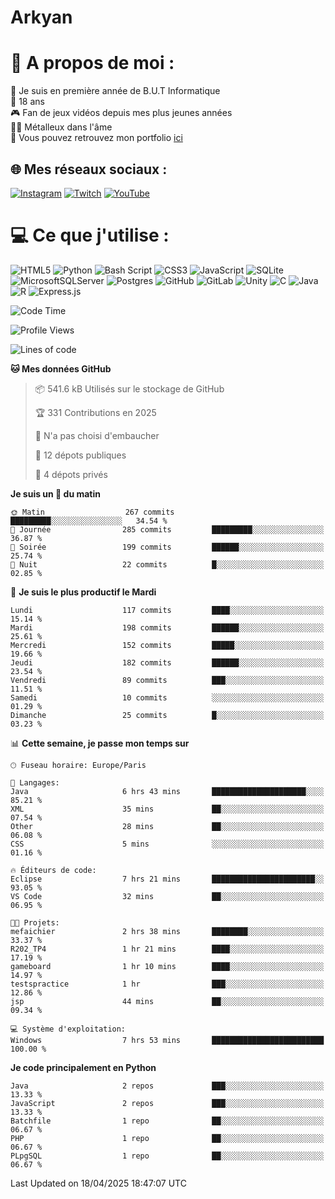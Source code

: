 # Arkyan
 # 💫 A propos de moi :
📖 Je suis en première année de B.U.T Informatique  
🎂 18 ans  
🎮 Fan de jeux vidéos depuis mes plus jeunes années  
🤘🏻 Métalleux dans l'âme  
📕 Vous pouvez retrouvez mon portfolio [ici](https://arkyanportfolio.netlify.app/)

## 🌐 Mes réseaux sociaux :
[![Instagram](https://img.shields.io/badge/Instagram-%23E4405F.svg?logo=Instagram&logoColor=white)](https://instagram.com/arkyan25) [![Twitch](https://img.shields.io/badge/Twitch-%239146FF.svg?logo=Twitch&logoColor=white)](https://twitch.tv/arkyan_) [![YouTube](https://img.shields.io/badge/YouTube-%23FF0000.svg?logo=YouTube&logoColor=white)](https://youtube.com/@arkyan_) 

# 💻 Ce que j'utilise :
![HTML5](https://img.shields.io/badge/html5-%23E34F26.svg?style=for-the-badge&logo=html5&logoColor=white) ![Python](https://img.shields.io/badge/python-3670A0?style=for-the-badge&logo=python&logoColor=ffdd54) ![Bash Script](https://img.shields.io/badge/bash_script-%23121011.svg?style=for-the-badge&logo=gnu-bash&logoColor=white) ![CSS3](https://img.shields.io/badge/css3-%231572B6.svg?style=for-the-badge&logo=css3&logoColor=white) ![JavaScript](https://img.shields.io/badge/javascript-%23323330.svg?style=for-the-badge&logo=javascript&logoColor=%23F7DF1E) ![SQLite](https://img.shields.io/badge/sqlite-%2307405e.svg?style=for-the-badge&logo=sqlite&logoColor=white) ![MicrosoftSQLServer](https://img.shields.io/badge/Microsoft%20SQL%20Server-CC2927?style=for-the-badge&logo=microsoft%20sql%20server&logoColor=white) ![Postgres](https://img.shields.io/badge/postgres-%23316192.svg?style=for-the-badge&logo=postgresql&logoColor=white) ![GitHub](https://img.shields.io/badge/github-%23121011.svg?style=for-the-badge&logo=github&logoColor=white) ![GitLab](https://img.shields.io/badge/gitlab-%23181717.svg?style=for-the-badge&logo=gitlab&logoColor=white) ![Unity](https://img.shields.io/badge/unity-%23000000.svg?style=for-the-badge&logo=unity&logoColor=white)  ![C](https://img.shields.io/badge/c-%2300599C.svg?style=for-the-badge&logo=c&logoColor=white) ![Java](https://img.shields.io/badge/java-%23ED8B00.svg?style=for-the-badge&logo=openjdk&logoColor=white) ![R](https://img.shields.io/badge/r-%23276DC3.svg?style=for-the-badge&logo=r&logoColor=white) ![Express.js](https://img.shields.io/badge/express.js-%23404d59.svg?style=for-the-badge&logo=express&logoColor=%2361DAFB)

<!--START_SECTION:waka-->
![Code Time](http://img.shields.io/badge/Code%20Time-309%20hrs%2047%20mins-blue)

![Profile Views](http://img.shields.io/badge/Vues%20du%20profil-0-blue)

![Lines of code](https://img.shields.io/badge/Depuis%20Hello%20World%2C%20j%27ai%20%C3%A9crit-3.8%20million%20Lignes%20de%20code-blue)

**🐱 Mes données GitHub** 

> 📦 541.6 kB Utilisés sur le stockage de GitHub 
 > 
> 🏆 331 Contributions en 2025
 > 
> 🚫 N'a pas choisi d'embaucher
 > 
> 📜 12 dépots publiques 
 > 
> 🔑 4 dépots privés 
 > 
**Je suis un 🐤 du matin** 

```text
🌞 Matin                  267 commits         █████████░░░░░░░░░░░░░░░░   34.54 % 
🌆 Journée                285 commits         █████████░░░░░░░░░░░░░░░░   36.87 % 
🌃 Soirée                 199 commits         ██████░░░░░░░░░░░░░░░░░░░   25.74 % 
🌙 Nuit                   22 commits          █░░░░░░░░░░░░░░░░░░░░░░░░   02.85 % 
```
📅 **Je suis le plus productif le Mardi** 

```text
Lundi                    117 commits         ████░░░░░░░░░░░░░░░░░░░░░   15.14 % 
Mardi                    198 commits         ██████░░░░░░░░░░░░░░░░░░░   25.61 % 
Mercredi                 152 commits         █████░░░░░░░░░░░░░░░░░░░░   19.66 % 
Jeudi                    182 commits         ██████░░░░░░░░░░░░░░░░░░░   23.54 % 
Vendredi                 89 commits          ███░░░░░░░░░░░░░░░░░░░░░░   11.51 % 
Samedi                   10 commits          ░░░░░░░░░░░░░░░░░░░░░░░░░   01.29 % 
Dimanche                 25 commits          █░░░░░░░░░░░░░░░░░░░░░░░░   03.23 % 
```


📊 **Cette semaine, je passe mon temps sur** 

```text
🕑︎ Fuseau horaire: Europe/Paris

💬 Langages: 
Java                     6 hrs 43 mins       █████████████████████░░░░   85.21 % 
XML                      35 mins             ██░░░░░░░░░░░░░░░░░░░░░░░   07.54 % 
Other                    28 mins             ██░░░░░░░░░░░░░░░░░░░░░░░   06.08 % 
CSS                      5 mins              ░░░░░░░░░░░░░░░░░░░░░░░░░   01.16 % 

🔥 Éditeurs de code: 
Eclipse                  7 hrs 21 mins       ███████████████████████░░   93.05 % 
VS Code                  32 mins             ██░░░░░░░░░░░░░░░░░░░░░░░   06.95 % 

🐱‍💻 Projets: 
mefaichier               2 hrs 38 mins       ████████░░░░░░░░░░░░░░░░░   33.37 % 
R202_TP4                 1 hr 21 mins        ████░░░░░░░░░░░░░░░░░░░░░   17.19 % 
gameboard                1 hr 10 mins        ████░░░░░░░░░░░░░░░░░░░░░   14.97 % 
testspractice            1 hr                ███░░░░░░░░░░░░░░░░░░░░░░   12.86 % 
jsp                      44 mins             ██░░░░░░░░░░░░░░░░░░░░░░░   09.34 % 

💻 Système d'exploitation: 
Windows                  7 hrs 53 mins       █████████████████████████   100.00 % 
```

**Je code principalement en Python** 

```text
Java                     2 repos             ███░░░░░░░░░░░░░░░░░░░░░░   13.33 % 
JavaScript               2 repos             ███░░░░░░░░░░░░░░░░░░░░░░   13.33 % 
Batchfile                1 repo              ██░░░░░░░░░░░░░░░░░░░░░░░   06.67 % 
PHP                      1 repo              ██░░░░░░░░░░░░░░░░░░░░░░░   06.67 % 
PLpgSQL                  1 repo              ██░░░░░░░░░░░░░░░░░░░░░░░   06.67 % 
```




 Last Updated on 18/04/2025 18:47:07 UTC
<!--END_SECTION:waka-->

<!--START_SECTION:SHOW_PROJECTS-->
<!--END_SECTION:SHOW_PROJECTS-->

<!--START_SECTION:SHOW_LINES_OF_CODE-->
<!--END_SECTION:SHOW_LINES_OF_CODE-->

<!--START_SECTION:SHOW_TOTAL_CODE_TIME-->
<!--END_SECTION:SHOW_TOTAL_CODE_TIME-->

<!--START_SECTION:SHOW_PROFILE_VIEWS-->
<!--END_SECTION:SHOW_PROFILE_VIEWS-->

<!--START_SECTION:SHOW_COMMIT-->
<!--END_SECTION:SHOW_COMMIT-->

<!--START_SECTION:SHOW_DAYS_OF_WEEK-->
<!--END_SECTION:SHOW_DAYS_OF_WEEK-->

<!--START_SECTION:SHOW_LANGUAGE-->
<!--END_SECTION:SHOW_LANGUAGE-->

<!--START_SECTION:SHOW_TIMEZONE-->
<!--END_SECTION:SHOW_TIMEZONE-->

<!--START_SECTION:SHOW_LANGUAGE_PER_REPO-->
<!--END_SECTION:SHOW_LANGUAGE_PER_REPO-->

<!--START_SECTION:SHOW_SHORT_INFO-->
<!--END_SECTION:SHOW_SHORT_INFO-->
